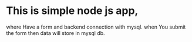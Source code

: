 # This is simple node js app, 
where Have a form and backend connection with mysql. 
when You submit the form then data will store in mysql db.

